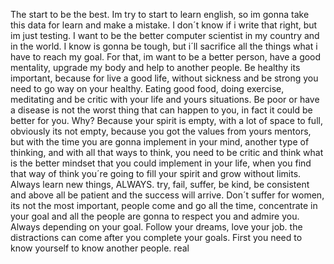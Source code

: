 The start to be the best. Im try to start to learn english, so im gonna take this data for learn and make a mistake. I don´t know if i write that right, but im just testing. I want to be the better computer scientist in my country and in the world. I know is gonna be tough, but i´ll sacrifice all the things what i have to reach my goal. For that, im want to be a better person, have a good mentality, upgrade my body and help to another people. Be healthy its important, because for live a good life, without sickness and be strong you need to go way on your healthy. Eating good food, doing exercise, meditating and be critic with your life and yours situations. Be poor or have a disease is not the worst thing that can happen to you, in fact it could be better for you. Why? Because your spirit is empty, with a lot of space to full, obviously its not empty, because you got the values from yours mentors, but with the time you are gonna implement in your mind, another type of thinking, and with all that ways to think, you need to be critic and think what is the better mindset that you could implement in your life, when you find that way of think you´re going to fill your spirit and grow without limits. Always learn new things, ALWAYS. try, fail, suffer, be kind, be consistent and above all be patient and the success will arrive. Don´t suffer for women, its not the most important, people come and go all the time, concentrate in your goal and all the people are gonna to respect you and admire you. Always depending on your goal. Follow your dreams, love your job. the distractions can come after you complete your goals. First you need to know yourself to know another people.
real